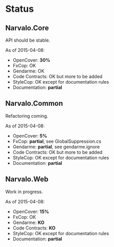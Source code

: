 Status
======

Narvalo.Core
------------

API should be stable.

As of 2015-04-08:
- OpenCover: **30%**
- FxCop: OK
- Gendarme: OK
- Code Contracts: OK but more to be added
- StyleCop: OK except for documentation rules
- Documentation: **partial**

Narvalo.Common
--------------

Refactoring coming.

As of 2015-04-08:
- OpenCover: **5%**
- FxCop: **partial**, see GlobalSuppression.cs
- Gendarme: **partial**, see gendarme.ignore
- Code Contracts: OK but more to be added
- StyleCop: OK except for documentation rules
- Documentation: **partial**

Narvalo.Web
------------

Work in progress.

As of 2015-04-08:
- OpenCover: **15%**
- FxCop: OK
- Gendarme: **KO**
- Code Contracts: **KO**
- StyleCop: OK except for documentation rules
- Documentation: **partial**
